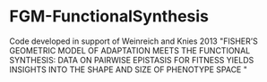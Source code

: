 FGM-FunctionalSynthesis
=======================

Code developed in support of Weinreich and Knies 2013 "FISHER’S GEOMETRIC MODEL OF ADAPTATION MEETS THE FUNCTIONAL SYNTHESIS: DATA ON PAIRWISE EPISTASIS FOR FITNESS YIELDS INSIGHTS INTO THE SHAPE AND SIZE OF PHENOTYPE SPACE "
